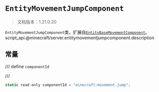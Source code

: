 # `EntityMovementJumpComponent`

> 文档版本：1.21.0.20

`EntityMovementJumpComponent`类，扩展自[`EntityBaseMovementComponent`](./entitybasemovementcomponent.md)。script_api.@minecraft/server.entitymovementjumpcomponent.description

## 常量

/// define
`componentId`


///

```js
static read-only componentId = "minecraft:movement.jump";
```

